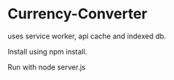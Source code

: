 # Currency-Converter
uses service worker, api cache and indexed db.

Install using npm install.

Run with node server.js
